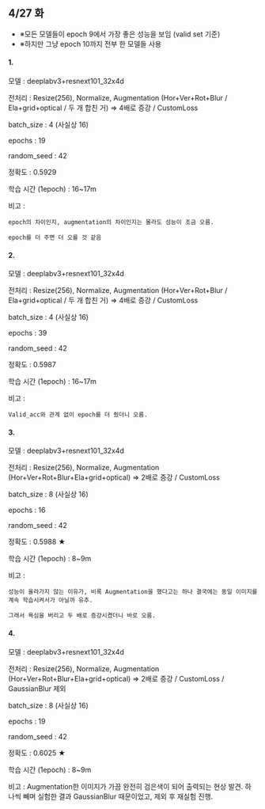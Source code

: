 ## 4/27 화

- ※모든 모델들이 epoch 9에서 가장 좋은 성능을 보임 (valid set 기준)
- ※하지만 그냥 epoch 10까지 전부 한 모델들 사용

#### 1.

모델 : deeplabv3+resnext101_32x4d

전처리 : Resize(256), Normalize, Augmentation (Hor+Ver+Rot+Blur / Ela+grid+optical / 두 개 합친 거) => 4배로 증강 / CustomLoss

batch_size : 4 (사실상 16)

epochs : 19

random_seed : 42

정확도 : 0.5929

학습 시간 (1epoch) : 16~17m

비고 :

    epoch의 차이인지, augmentation의 차이인지는 몰라도 성능이 조금 오름.

    epoch를 더 주면 더 오를 것 같음


#### 2.

모델 : deeplabv3+resnext101_32x4d

전처리 : Resize(256), Normalize, Augmentation (Hor+Ver+Rot+Blur / Ela+grid+optical / 두 개 합친 거) => 4배로 증강 / CustomLoss

batch_size : 4 (사실상 16)

epochs : 39

random_seed : 42

정확도 : 0.5987

학습 시간 (1epoch) : 16~17m

비고 :

    Valid_acc와 관계 없이 epoch를 더 줬더니 오름.

    
#### 3.

모델 : deeplabv3+resnext101_32x4d

전처리 : Resize(256), Normalize, Augmentation (Hor+Ver+Rot+Blur+Ela+grid+optical) => 2배로 증강 / CustomLoss

batch_size : 8 (사실상 16)

epochs : 16

random_seed : 42

정확도 : 0.5988 ★

학습 시간 (1epoch) : 8~9m

비고 :

    성능이 올라가지 않는 이유가, 비록 Augmentation을 했다고는 하나 결국에는 동일 이미지를 계속 학습시켜서가 아닐까 유추.

    그래서 욕심을 버리고 두 배로 증강시켰더니 바로 오름.

#### 4.

모델 : deeplabv3+resnext101_32x4d

전처리 : Resize(256), Normalize, Augmentation (Hor+Ver+Rot+Blur+Ela+grid+optical) => 2배로 증강 / CustomLoss / GaussianBlur 제외

batch_size : 8 (사실상 16)

epochs : 19

random_seed : 42

정확도 : 0.6025 ★

학습 시간 (1epoch) : 8~9m

비고 :
    Augmentation한 이미지가 가끔 완전히 검은색이 되어 출력되는 현상 발견. 하나씩 빼며 실험한 결과 GaussianBlur 때문이었고, 제외 후 재실험 진행.